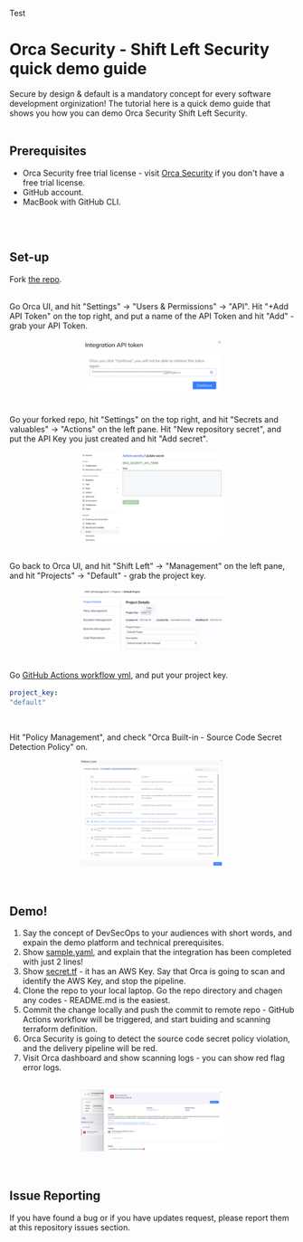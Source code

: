 Test

# Orca Security - Shift Left Security quick demo guide
Secure by design & default is a mandatory concept for every software development orginization!  The tutorial here is a quick demo guide that shows you how you can demo Orca Security Shift Left Security.
<br>
<br>


## Prerequisites
- Orca Security free trial license - visit [Orca Security](https://orca.security/lp/cloud-security-risk-assessment/) if you don't have a free trial license.
- GitHub account.
- MacBook with GitHub CLI.
<br>
<br>


## Set-up
Fork [the repo](https://github.com/hisashiyamaguchi/shift-left-secret).
<br>
<br>

Go Orca UI, and hit "Settings" -> "Users & Permissions" -> "API".  Hit "+Add API Token" on the top right, and put a name of the API Token and hit "Add" - grab your API Token.
<br>
<div align="center">
<img src="./images/API Token.png" width=50%>
</div>
<br>

Go your forked repo, hit "Settings" on the top right, and hit "Secrets and valuables" -> "Actions" on the left pane. Hit "New repository secret", and put the API Key you just created and hit "Add secret".
<br>
<div align="center">
<img src="./images/GHA Env Valuable.png" width=50%>
</div>
<br>

Go back to Orca UI, and hit "Shift Left" -> "Management" on the left pane, and hit "Projects" -> "Default" - grab the project key.
<br>
<div align="center">
<img src="./images/SLS Project Key.png" width=50%>
</div>
<br>

Go [GitHub Actions workflow yml](https://github.com/hisashiyamaguchi/shift-left-secret/blob/main/.github/workflows/sample.yaml), and put your project key.
```yml
project_key:
"default"
```
<br>

Hit "Policy Management", and check "Orca Built-in - Source Code Secret Detection Policy" on.
<br>
<div align="center">
<img src="./images/SLS Policies.png" width=50%>
</div>
<br>
<br>


## Demo!
1. Say the concept of DevSecOps to your audiences with short words, and expain the demo platform and technical prerequisites.
2. Show [sample.yaml](https://github.com/hisashiyamaguchi/shift-left-secret/blob/main/.github/workflows/sample.yaml), and explain that the integration has been completed with just 2 lines!
3. Show [secret.tf](https://github.com/hisashiyamaguchi/shift-left-secret/blob/main/samples/secret.tf) - it has an AWS Key. Say that Orca is going to scan and identify the AWS Key, and stop the pipeline.
4. Clone the repo to your local laptop. Go the repo directory and chagen any codes - README.md is the easiest.
5. Commit the change locally and push the commit to remote repo - GitHub Actions workflow will be triggered, and start buiding and scanning terraform definition.
5. Orca Security is going to detect the source code secret policy violation, and the delivery pipeline will be red.
6. Visit Orca dashboard and show scanning logs - you can show red flag error logs.
<br>
<div align="center">
<img src="./images/Scan Log Sample.png" width=50%>
</div>
<br>
<br>


## Issue Reporting
If you have found a bug or if you have updates request, please report them at this repository issues section.
